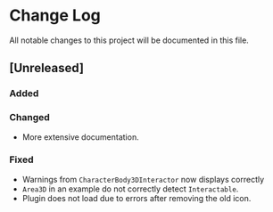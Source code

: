 # Change Log

All notable changes to this project will be documented in this file.

## [Unreleased]

### Added

### Changed

- More extensive documentation.

### Fixed

- Warnings from `CharacterBody3DInteractor` now displays correctly
- `Area3D` in an example do not correctly detect `Interactable`.
- Plugin does not load due to errors after removing the old icon.
